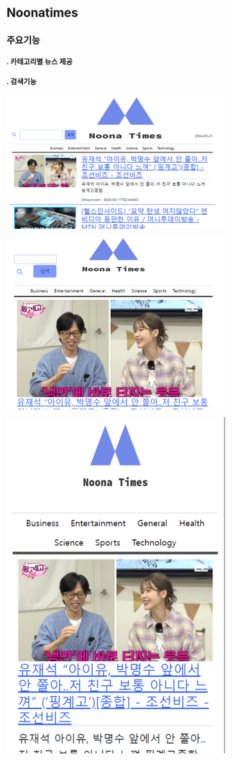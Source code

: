 # Noonatimes


## 주요기능

### . 카테고리별 뉴스 제공

### . 검색기능


![일반화면](capture02.png)


![중간화면](capture03.png)


![작은화면](capture01.png)